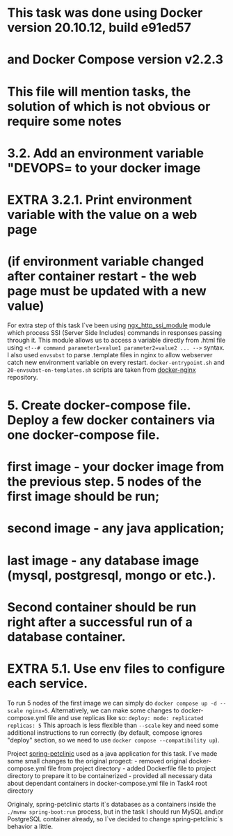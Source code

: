# This task was done using Docker version 20.10.12, build e91ed57
# and Docker Compose version v2.2.3
# This file will mention tasks, the solution of which is not obvious or require some notes

# 3.2. Add an environment variable "DEVOPS=<username> to your docker image 
# EXTRA 3.2.1. Print environment variable with the value on a web page
# (if environment variable changed after container restart - the web page must be updated with a new value)

For extra step of this task I\`ve been using <a href="http://nginx.org/en/docs/http/ngx_http_ssi_module.html">ngx_http_ssi_module</a> module
which process SSI (Server Side Includes) commands in responses passing through it. This module allows us to
access a variable directly from .html file using `<!--# command parameter1=value1 parameter2=value2 ... -->` syntax.
I also used `envsubst` to parse .template files in nginx to allow webserver catch new environment variable
on every restart. `docker-entrypoint.sh` and `20-envsubst-on-templates.sh` scripts are taken from <a href="https://github.com/nginxinc/docker-nginx">docker-nginx</a> repository.

# 5.  Create docker-compose file. Deploy a few docker containers via one docker-compose file. 
# first image - your docker image from the previous step. 5 nodes of the first image should be run;
# second image - any java application;
# last image - any database image (mysql, postgresql, mongo or etc.).
# Second container should be run right after a successful run of a database container.
#	EXTRA 5.1. Use env files to configure each service.

To run 5 nodes of the first image we can simply do `docker compose up -d --scale nginx=5`. Alternatively, we can make some changes to
docker-compose.yml file and use replicas like so:
`deploy:
    mode: replicated
    replicas: 5`
This aproach is less flexible than `--scale` key and need some additional instructions to run correctly (by default, compose ignores
"deploy" section, so we need to use `docker compose --compatibility up`).

Project <a href="https://github.com/spring-projects/spring-petclinic">spring-petclinic</a> used as a java application for this task.
I`ve made some small changes to the original progect:
    - removed original docker-compose.yml file from project directory
    - added Dockerfile file to project directory to prepare it to be containerized
    - provided all necessary data about dependant containers in docker-compose.yml file in Task4 root directory

Originaly, spring-petclinic starts it\`s databases as a containers inside the `./mvnw spring-boot:run` process, but in the task I should
run MySQL and\or PostgreSQL container already, so I\`ve decided to change spring-petclinic\`s behavior a little.
